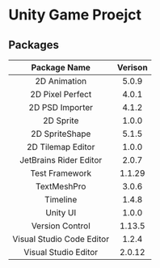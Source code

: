 # Unity Game Proejct

## Packages

|Package Name|Verison|
|:----------:|:-----:|
|2D Animation|5.0.9|
|2D Pixel Perfect|4.0.1|
|2D PSD Importer|4.1.2|
|2D Sprite|1.0.0|
|2D SpriteShape|5.1.5|
|2D Tilemap Editor|1.0.0|
|JetBrains Rider Editor|2.0.7|
|Test Framework|1.1.29|
|TextMeshPro|3.0.6|
|Timeline|1.4.8|
|Unity UI|1.0.0|
|Version Control|1.13.5|
|Visual Studio Code Editor|1.2.4|
|Visual Studio Editor|2.0.12|